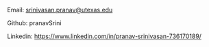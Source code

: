 Email: srinivasan.pranav@utexas.edu

Github: pranavSrini

Linkedin: https://www.linkedin.com/in/pranav-srinivasan-736170189/

